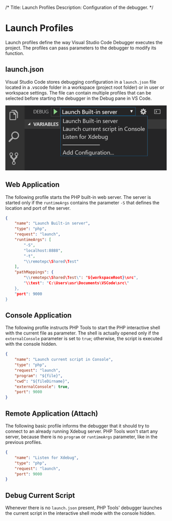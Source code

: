 /*
Title: Launch Profiles
Description: Configuration of the debugger.
*/

# Launch Profiles

Launch profiles define the way Visual Studio Code Debugger executes the project. The profiles can pass parameters to the debugger to modify its function.

## launch.json

Visual Studio Code stores debugging configuration in a `launch.json` file located in a .vscode folder in a workspace (project root folder) or in user or workspace settings. The file can contain multiple profiles that can be selected before starting the debugger in the Debug pane in VS Code.

![Launch profile selection](../imgs/launch-profile.png)

## Web Application

The following profile starts the PHP built-in web server. The server is started only if the `runtimeArgs` contains the parameter `-S` that defines the location and port of the server.

```json
{
    "name": "Launch Built-in server",
    "type": "php",
    "request": "launch",
    "runtimeArgs": [
        "-S",
        "localhost:8888",
        "-t",
        "\\remotepc\Shared\Test"
    ],
    "pathMappings": {
        "\\remotepc\Shared\Test\": "${workspaceRoot}\src",
        "\\test": "C:\Users\usr\Documents\VSCode\src\"
    },
    "port": 9000
}
```

## Console Application

The following profile instructs PHP Tools to start the PHP interactive shell with the current file as parameter. The shell is actually opened only if the `externalConsole` parameter is set to `true`; otherwise, the script is executed with the console hidden.

```json
{
    "name": "Launch current script in Console",
    "type": "php",
    "request": "launch",
    "program": "${file}",
    "cwd": "${fileDirname}",
    "externalConsole": true,
    "port": 9000
}
```

## Remote Application (Attach)

The following basic profile informs the debugger that it should try to connect to an already running Xdebug server. PHP Tools won't start any server, because there is no `program` or `runtimeArgs` parameter, like in the previous profiles.

```json
{
    "name": "Listen for Xdebug",
    "type": "php",
    "request": "launch",
    "port": 9000
}
```

## Debug Current Script

Whenever there is no `launch.json` present, PHP Tools' debugger launches the current script in the interactive shell mode with the console hidden.
